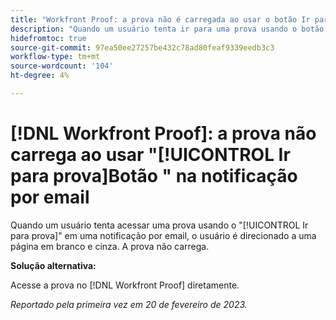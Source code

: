 ```yaml
---
title: "Workfront Proof: a prova não é carregada ao usar o botão Ir para prova na notificação por email"
description: "Quando um usuário tenta ir para uma prova usando o botão Ir para prova em uma notificação por email, o usuário é direcionado a uma página em branco e cinza. A prova não carrega."
hidefromtoc: true
source-git-commit: 97ea50ee27257be432c78ad80feaf9339eedb3c3
workflow-type: tm+mt
source-wordcount: '104'
ht-degree: 4%

---
```



# [!DNL Workfront Proof]: a prova não carrega ao usar &quot;[!UICONTROL Ir para prova]Botão &quot; na notificação por email

Quando um usuário tenta acessar uma prova usando o &quot;[!UICONTROL Ir para prova]&quot; em uma notificação por email, o usuário é direcionado a uma página em branco e cinza. A prova não carrega.

**Solução alternativa:**

Acesse a prova no [!DNL Workfront Proof] diretamente.

_Reportado pela primeira vez em 20 de fevereiro de 2023._

